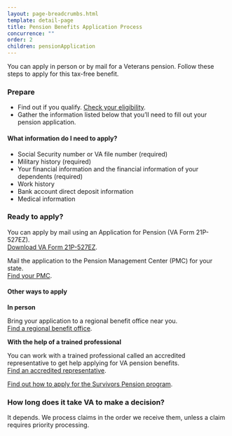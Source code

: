 ```yaml
---
layout: page-breadcrumbs.html
template: detail-page
title: Pension Benefits Application Process
concurrence: ""
order: 2
children: pensionApplication
---
```


<div class="va-introtext">

You can apply in person or by mail for a Veterans pension. Follow these steps to apply for this tax-free benefit.

</div>

### Prepare

- Find out if you qualify. [Check your eligibility](/pension/eligibility/).
- Gather the information listed below that you’ll need to fill out your pension application.

<div class="feature">

#### What information do I need to apply?

- Social Security number or VA file number (required)
- Military history (required)
- Your financial information and the financial information of your dependents (required)
- Work history
- Bank account direct deposit information
- Medical information

</div>

### Ready to apply? 

You can apply by mail using an Application for Pension (VA Form 21P-527EZ). <br> 
[Download VA Form 21P-527EZ](https://www.vba.va.gov/pubs/forms/VBA-21P-527EZ-ARE.pdf).

Mail the application to the Pension Management Center (PMC) for your state. <br> 
[Find your PMC](/pension/pension-management-center/).

#### Other ways to apply

**In person**

Bring your application to a regional benefit office near you. <br> 
[Find a regional benefit office](/facilities/).

**With the help of a trained professional**

You can work with a trained professional called an accredited representative to get help applying for VA pension benefits. <br> 
[Find an accredited representative](/disability-benefits/apply/help/).


[Find out how to apply for the Survivors Pension program](/pension/survivors-pension/).

### How long does it take VA to make a decision?

It depends. We process claims in the order we receive them, unless a claim requires priority processing.
